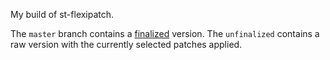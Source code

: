 My build of st-flexipatch.

The `master` branch contains a [finalized](https://github.com/bakkeby/flexipatch-finalizer) version.
The `unfinalized` contains a raw version with the currently selected patches applied.
